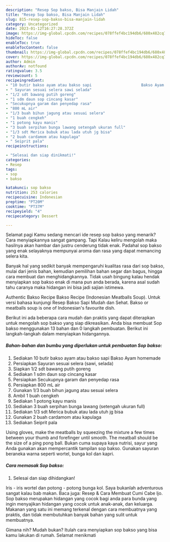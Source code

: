 ```yaml
---
description: "Resep Sop bakso, Bisa Manjain Lidah"
title: "Resep Sop bakso, Bisa Manjain Lidah"
slug: 815-resep-sop-bakso-bisa-manjain-lidah
category: Uncategorized
date: 2023-01-12T16:27:28.372Z
image: https://img-global.cpcdn.com/recipes/078ffef4bc194db6/680x482cq70/sop-bakso-foto-resep-utama.jpg
hideToc: false
enableToc: true
enableTocContent: false
thumbnail: https://img-global.cpcdn.com/recipes/078ffef4bc194db6/680x482cq70/sop-bakso-foto-resep-utama.jpg
cover: https://img-global.cpcdn.com/recipes/078ffef4bc194db6/680x482cq70/sop-bakso-foto-resep-utama.jpg
author: Admin
authorAv: notfound
ratingvalue: 3.5
reviewcount: 5
recipeingredient:
- "10 butir bakso ayam atau bakso sapi                      Bakso Ayam homemade"
- " Sayuran sesuai selera sawi selada"
- "1/2 sdt bawang putih goreng"
- "1 sdm daun sop cincang kasar"
- "Secukupnya garam dan penyedap rasa"
- "800 mL air"
- "1/3 buah bihun jagung atau sesuai selera"
- "1 buah cengkeh"
- "1 potong kayu manis"
- "3 buah serpihan bunga lawang setengah ukuran full"
- "1/3 sdt Merica bubuk atau lada utuh jg bisa"
- "2 buah cardamom atau kapulaga"
- " Seiprit pala"
recipeinstructions:

- "Selesai dan siap dinikmati!"
categories:
- Resep
tags:
- sop
- bakso

katakunci: sop bakso 
nutrition: 253 calories
recipecuisine: Indonesian
preptime: "PT20M"
cooktime: "PT37M"
recipeyield: "4"
recipecategory: Dessert

---
```



Selamat pagi Kamu sedang mencari ide resep sop bakso yang menarik? Cara menyiapkannya sangat gampang. Tapi Kalau keliru mengolah maka hasilnya akan hambar dan justru cenderung tidak enak. Padahal sop bakso yang enak selayaknya mempunyai aroma dan rasa yang dapat memancing selera kita.


Banyak hal yang sedikit banyak mempengaruhi kualitas rasa dari sop bakso, mulai dari jenis bahan, kemudian pemilihan bahan segar dan bagus, hingga cara membuat dan menghidangkannya. Tidak usah bingung kalau hendak menyiapkan sop bakso enak di mana pun anda berada, karena asal sudah tahu caranya maka hidangan ini bisa jadi sajian istimewa.

Authentic Bakso Recipe Bakso Recipe (Indonesian Meatballs Soup). Untuk versi bahasa kunjungi Resep Bakso Sapi Mudah dan Sehat. Bakso or meatballs soup is one of Indonesian&#39;s favourite dish.


Berikut ini ada beberapa cara mudah dan praktis yang dapat diterapkan untuk mengolah sop bakso yang siap dikreasikan. Anda bisa membuat Sop bakso menggunakan 13 bahan dan 0 langkah pembuatan. Berikut ini langkah-langkah dalam menyiapkan hidangannya.

<!--inarticleads1-->

##### Bahan-bahan dan bumbu yang diperlukan untuk pembuatan Sop bakso:

1. Sediakan 10 butir bakso ayam atau bakso sapi                      Bakso Ayam homemade
1. Persiapkan  Sayuran sesuai selera (sawi, selada)
1. Siapkan 1/2 sdt bawang putih goreng
1. Sediakan 1 sdm daun sop cincang kasar
1. Persiapkan Secukupnya garam dan penyedap rasa
1. Persiapkan 800 mL air
1. Gunakan 1/3 buah bihun jagung atau sesuai selera
1. Ambil 1 buah cengkeh
1. Sediakan 1 potong kayu manis
1. Sediakan 3 buah serpihan bunga lawang (setengah ukuran full)
1. Sediakan 1/3 sdt Merica bubuk atau lada utuh jg bisa
1. Gunakan 2 buah cardamom atau kapulaga
1. Sediakan  Seiprit pala


Using gloves, make the meatballs by squeezing the mixture a few times between your thumb and forefinger until smooth. The meatball should be the size of a ping pong ball. Bukan cuma supaya kaya nutrisi, sayur yang Anda gunakan akan mempercantik tampilan sop bakso. Gunakan sayuran beraneka warna seperti wortel, bunga kol dan kapri. 

<!--inarticleads2-->

##### Cara memasak Sop bakso:


1. Selesai dan siap dihidangkan!

Iris - iris wortel dan potong - potong bunga kol. Saya bukanlah adventurous sangat kalau bab makan. Baca juga: Resep &amp; Cara Membuat Cumi Cabe Ijo. Sop bakso merupakan hidangan yang cocok bagi anda para bunda yang ingin menyajikan hidangan yang cocok untuk anak-anak, dan keluarga. Makanan yang satu ini memang terkenal dengan cara membuatnya yang praktis, dan tidak membutuhkan banyak bahan yang sulit untuk membuatnya. 

Gimana nih? Mudah bukan? Itulah cara menyiapkan sop bakso yang bisa kamu lakukan di rumah. Selamat menikmati
